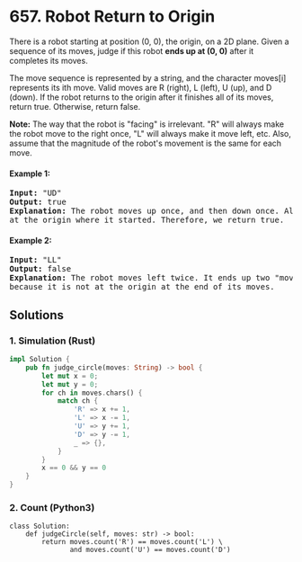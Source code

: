 # 657. Robot Return to Origin
There is a robot starting at position (0, 0), the origin, on a 2D plane. Given a sequence of its moves, judge if this robot **ends up at (0, 0)** after it completes its moves.

The move sequence is represented by a string, and the character moves[i] represents its ith move. Valid moves are R (right), L (left), U (up), and D (down). If the robot returns to the origin after it finishes all of its moves, return true. Otherwise, return false.

**Note:** The way that the robot is "facing" is irrelevant. "R" will always make the robot move to the right once, "L" will always make it move left, etc. Also, assume that the magnitude of the robot's movement is the same for each move.

#### Example 1:
<pre>
<strong>Input:</strong> "UD"
<strong>Output:</strong> true
<strong>Explanation:</strong> The robot moves up once, and then down once. All moves have the same magnitude, so it ended up
at the origin where it started. Therefore, we return true.
</pre>

#### Example 2:
<pre>
<strong>Input:</strong> "LL"
<strong>Output:</strong> false
<strong>Explanation:</strong> The robot moves left twice. It ends up two "moves" to the left of the origin. We return false
because it is not at the origin at the end of its moves.
</pre>

## Solutions

### 1. Simulation (Rust)
```Rust
impl Solution {
    pub fn judge_circle(moves: String) -> bool {
        let mut x = 0;
        let mut y = 0;
        for ch in moves.chars() {
            match ch {
                'R' => x += 1,
                'L' => x -= 1,
                'U' => y += 1,
                'D' => y -= 1,
                _ => {},
            }
        }
        x == 0 && y == 0
    }
}
```

### 2. Count (Python3)
```Python3
class Solution:
    def judgeCircle(self, moves: str) -> bool:
        return moves.count('R') == moves.count('L') \
               and moves.count('U') == moves.count('D')
```
